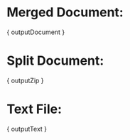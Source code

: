 # Merged Document:

{ outputDocument }

# Split Document: 

{ outputZip }

# Text File:

{ outputText }
